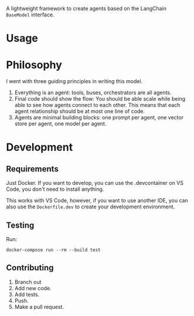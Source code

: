A lightweight framework to create agents based on the LangChain `BaseModel` interface.

# Usage


# Philosophy

I went with three guiding principles in writing this model.

1. Everything is an agent: tools, buses, orchestrators are all agents.
2. Final code should show the flow: You should be able scale while being able to
   see how agents connect to each other. This means that each agent relationship
   should be at most one line of code.
3. Agents are minimal building blocks: one prompt per agent, one vector store
   per agent, one model per agent.

# Development

## Requirements

Just Docker. If you want to develop, you can use the .devcontainer on VS Code,
you don't need to install anything.

This works with VS Code, however, if you want to use another IDE, you can also
use the `Dockerfile.dev` to create your development environment.

## Testing

Run:

```
docker-compose run --rm --build test
```

## Contributing

1. Branch out
2. Add new code.
3. Add tests.
4. Push.
5. Make a pull request.
